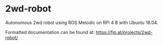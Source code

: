 # 2wd-robot
Autonomous 2wd robot using ROS Melodic on RPi 4 B with Ubuntu 18.04.

Formatted documentation can be found at: https://fjp.at/projects/2wd-robot/
